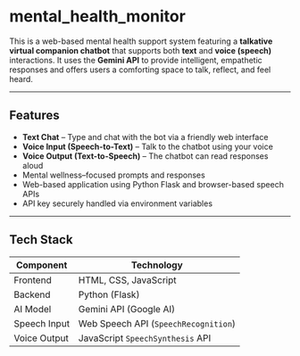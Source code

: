 # mental_health_monitor

This is a web-based mental health support system featuring a **talkative virtual companion chatbot** that supports both **text** and **voice (speech)** interactions. It uses the **Gemini API** to provide intelligent, empathetic responses and offers users a comforting space to talk, reflect, and feel heard.

---

##  Features

-  **Text Chat** – Type and chat with the bot via a friendly web interface
-  **Voice Input (Speech-to-Text)** – Talk to the chatbot using your voice
-  **Voice Output (Text-to-Speech)** – The chatbot can read responses aloud
-  Mental wellness–focused prompts and responses
-  Web-based application using Python Flask and browser-based speech APIs
-  API key securely handled via environment variables

---

##  Tech Stack

| Component       | Technology                      |
|----------------|----------------------------------|
| Frontend       | HTML, CSS, JavaScript            |
| Backend        | Python (Flask)                   |
| AI Model       | Gemini API (Google AI)           |
| Speech Input   | Web Speech API (`SpeechRecognition`) |
| Voice Output   | JavaScript `SpeechSynthesis` API |










